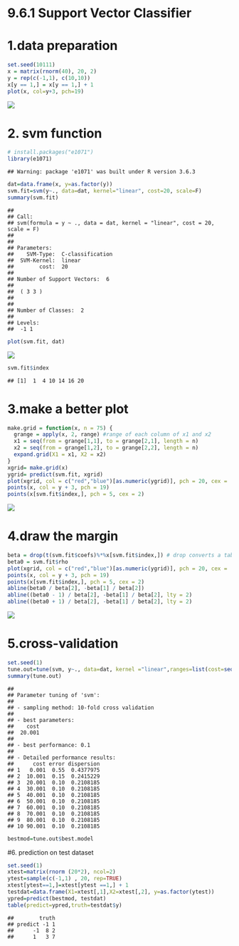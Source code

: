 9.6.1 Support Vector Classifier
================

# 1.data preparation

``` r
set.seed(10111)
x = matrix(rnorm(40), 20, 2)
y = rep(c(-1,1), c(10,10))
x[y == 1,] = x[y == 1,] + 1
plot(x, col=y+3, pch=19)
```

![](9.6.1-Support-Vector-Classifier_files/figure-gfm/unnamed-chunk-1-1.png)<!-- -->

# 2. svm function

``` r
# install.packages("e1071")
library(e1071)
```

    ## Warning: package 'e1071' was built under R version 3.6.3

``` r
dat=data.frame(x, y=as.factor(y))
svm.fit=svm(y~., data=dat, kernel="linear", cost=20, scale=F)
summary(svm.fit)
```

    ## 
    ## Call:
    ## svm(formula = y ~ ., data = dat, kernel = "linear", cost = 20, scale = F)
    ## 
    ## 
    ## Parameters:
    ##    SVM-Type:  C-classification 
    ##  SVM-Kernel:  linear 
    ##        cost:  20 
    ## 
    ## Number of Support Vectors:  6
    ## 
    ##  ( 3 3 )
    ## 
    ## 
    ## Number of Classes:  2 
    ## 
    ## Levels: 
    ##  -1 1

``` r
plot(svm.fit, dat)
```

![](9.6.1-Support-Vector-Classifier_files/figure-gfm/unnamed-chunk-2-1.png)<!-- -->

``` r
svm.fit$index
```

    ## [1]  1  4 10 14 16 20

# 3.make a better plot

``` r
make.grid = function(x, n = 75) {
  grange = apply(x, 2, range) #range of each column of x1 and x2
  x1 = seq(from = grange[1,1], to = grange[2,1], length = n)
  x2 = seq(from = grange[1,2], to = grange[2,2], length = n)
  expand.grid(X1 = x1, X2 = x2)
}
xgrid= make.grid(x)
ygrid= predict(svm.fit, xgrid)
plot(xgrid, col = c("red","blue")[as.numeric(ygrid)], pch = 20, cex = .2)
points(x, col = y + 3, pch = 19)
points(x[svm.fit$index,], pch = 5, cex = 2)
```

![](9.6.1-Support-Vector-Classifier_files/figure-gfm/unnamed-chunk-3-1.png)<!-- -->

# 4.draw the margin

``` r
beta = drop(t(svm.fit$coefs)%*%x[svm.fit$index,]) # drop converts a table into an array
beta0 = svm.fit$rho
plot(xgrid, col = c("red","blue")[as.numeric(ygrid)], pch = 20, cex = .2)
points(x, col = y + 3, pch = 19)
points(x[svm.fit$index,], pch = 5, cex = 2)
abline(beta0 / beta[2], -beta[1] / beta[2])
abline((beta0 - 1) / beta[2], -beta[1] / beta[2], lty = 2)
abline((beta0 + 1) / beta[2], -beta[1] / beta[2], lty = 2)
```

![](9.6.1-Support-Vector-Classifier_files/figure-gfm/unnamed-chunk-4-1.png)<!-- -->

# 5.cross-validation

``` r
set.seed(1)
tune.out=tune(svm, y~., data=dat, kernel ="linear",ranges=list(cost=seq(0.001,100,10)))
summary(tune.out)
```

    ## 
    ## Parameter tuning of 'svm':
    ## 
    ## - sampling method: 10-fold cross validation 
    ## 
    ## - best parameters:
    ##    cost
    ##  20.001
    ## 
    ## - best performance: 0.1 
    ## 
    ## - Detailed performance results:
    ##      cost error dispersion
    ## 1   0.001  0.55  0.4377975
    ## 2  10.001  0.15  0.2415229
    ## 3  20.001  0.10  0.2108185
    ## 4  30.001  0.10  0.2108185
    ## 5  40.001  0.10  0.2108185
    ## 6  50.001  0.10  0.2108185
    ## 7  60.001  0.10  0.2108185
    ## 8  70.001  0.10  0.2108185
    ## 9  80.001  0.10  0.2108185
    ## 10 90.001  0.10  0.2108185

``` r
bestmod=tune.out$best.model
```

\#6. prediction on test dataset

``` r
set.seed(1)
xtest=matrix(rnorm (20*2), ncol=2)
ytest=sample(c(-1,1) , 20, rep=TRUE)
xtest[ytest==1,]=xtest[ytest ==1,] + 1
testdat=data.frame(X1=xtest[,1],X2=xtest[,2], y=as.factor(ytest))
ypred=predict(bestmod, testdat)
table(predict=ypred,truth=testdat$y)
```

    ##        truth
    ## predict -1 1
    ##      -1  8 2
    ##      1   3 7
